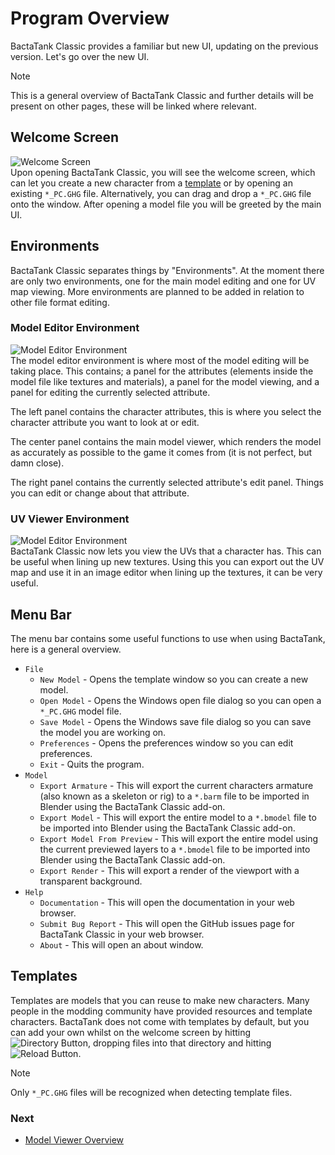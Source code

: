 # Program Overview
BactaTank Classic provides a familiar but new UI, updating on the previous version. Let's go over the new UI.

> [!NOTE]
> This is a general overview of BactaTank Classic and further details will be present on other pages, these will be linked where relevant.

## Welcome Screen
![Welcome Screen](https://i.imgur.com/EivCiv6.png)<br>
Upon opening BactaTank Classic, you will see the welcome screen, which can let you create a new character from a [template](#templates) or by opening an existing `*_PC.GHG` file. Alternatively, you can drag and drop a `*_PC.GHG` file onto the window. After opening a model file you will be greeted by the main UI.

## Environments
BactaTank Classic separates things by "Environments". At the moment there are only two environments, one for the main model editing and one for UV map viewing. More environments are planned to be added in relation to other file format editing.

### Model Editor Environment
![Model Editor Environment](https://i.imgur.com/RQcDjAO.png)<br>
The model editor environment is where most of the model editing will be taking place. This contains; a panel for the attributes (elements inside the model file like textures and materials), a panel for the model viewing, and a panel for editing the currently selected attribute.

The left panel contains the character attributes, this is where you select the character attribute you want to look at or edit.

The center panel contains the main model viewer, which renders the model as accurately as possible to the game it comes from (it is not perfect, but damn close).

The right panel contains the currently selected attribute's edit panel. Things you can edit or change about that attribute.

### UV Viewer Environment
![Model Editor Environment](https://i.imgur.com/gInMnlK.png)<br>
BactaTank Classic now lets you view the UVs that a character has. This can be useful when lining up new textures. Using this you can export out the UV map and use it in an image editor when lining up the textures, it can be very useful.

## Menu Bar
The menu bar contains some useful functions to use when using BactaTank, here is a general overview.

- `File`
  - `New Model` - Opens the template window so you can create a new model.
  - `Open Model` - Opens the Windows open file dialog so you can open a `*_PC.GHG` model file.
  - `Save Model` - Opens the Windows save file dialog so you can save the model you are working on.
  - `Preferences` - Opens the preferences window so you can edit preferences.
  - `Exit` - Quits the program.
- `Model`
  - `Export Armature` - This will export the current characters armature (also known as a skeleton or rig) to a `*.barm` file to be imported in Blender using the BactaTank Classic add-on.
  - `Export Model` - This will export the entire model to a `*.bmodel` file to be imported into Blender using the BactaTank Classic add-on.
  - `Export Model From Preview` - This will export the entire model using the current previewed layers to a `*.bmodel` file to be imported into Blender using the BactaTank Classic add-on.
  - `Export Render` - This will export a render of the viewport with a transparent background.
- `Help`
  - `Documentation` - This will open the documentation in your web browser.
  - `Submit Bug Report` - This will open the GitHub issues page for BactaTank Classic in your web browser.
  - `About` - This will open an about window.

## Templates
Templates are models that you can reuse to make new characters. Many people in the modding community have provided resources and template characters. BactaTank does not come with templates by default, but you can add your own whilst on the welcome screen by hitting ![Directory Button](https://i.imgur.com/ETQntZM.png), dropping files into that directory and hitting ![Reload Button](https://i.imgur.com/pIoKp7B.png).

> [!NOTE]
> Only `*_PC.GHG` files will be recognized when detecting template files.

### Next
- [Model Viewer Overview](model-viewer.md)